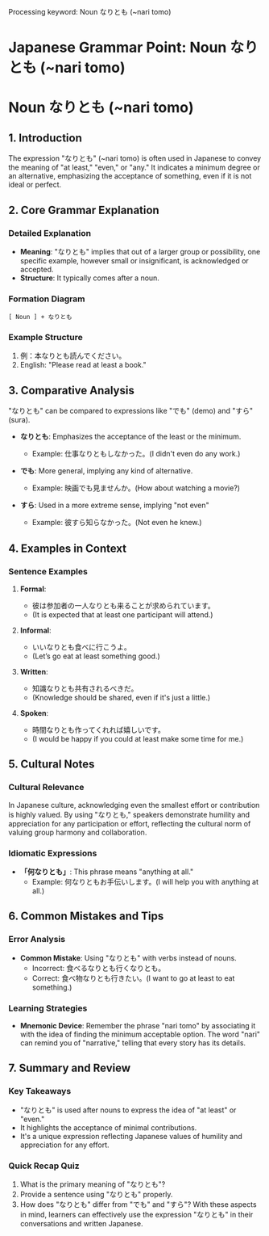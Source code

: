 Processing keyword: Noun なりとも (~nari tomo)
# Japanese Grammar Point: Noun なりとも (~nari tomo)
# Noun なりとも (~nari tomo)
## 1. Introduction
The expression "なりとも" (~nari tomo) is often used in Japanese to convey the meaning of "at least," "even," or "any." It indicates a minimum degree or an alternative, emphasizing the acceptance of something, even if it is not ideal or perfect. 
## 2. Core Grammar Explanation
### Detailed Explanation
- **Meaning**: "なりとも" implies that out of a larger group or possibility, one specific example, however small or insignificant, is acknowledged or accepted. 
- **Structure**: It typically comes after a noun.
  
### Formation Diagram
```
[ Noun ] + なりとも
```
### Example Structure
1. 例：本なりとも読んでください。
2. English: "Please read at least a book."
## 3. Comparative Analysis
"なりとも" can be compared to expressions like "でも" (demo) and "すら" (sura). 
- **なりとも**: Emphasizes the acceptance of the least or the minimum.
  - Example: 仕事なりともしなかった。(I didn't even do any work.)
  
- **でも**: More general, implying any kind of alternative.
  - Example: 映画でも見ませんか。(How about watching a movie?)
- **すら**: Used in a more extreme sense, implying "not even" 
  - Example: 彼すら知らなかった。(Not even he knew.)
## 4. Examples in Context
### Sentence Examples
1. **Formal**: 
   - 彼は参加者の一人なりとも来ることが求められています。
   - (It is expected that at least one participant will attend.)
   
2. **Informal**: 
   - いいなりとも食べに行こうよ。
   - (Let’s go eat at least something good.)
   
3. **Written**: 
   - 知識なりとも共有されるべきだ。
   - (Knowledge should be shared, even if it's just a little.)
   
4. **Spoken**: 
   - 時間なりとも作ってくれれば嬉しいです。
   - (I would be happy if you could at least make some time for me.)
## 5. Cultural Notes 
### Cultural Relevance
In Japanese culture, acknowledging even the smallest effort or contribution is highly valued. By using "なりとも," speakers demonstrate humility and appreciation for any participation or effort, reflecting the cultural norm of valuing group harmony and collaboration.
### Idiomatic Expressions
- **「何なりとも」**: This phrase means "anything at all." 
  - Example: 何なりともお手伝いします。(I will help you with anything at all.)
## 6. Common Mistakes and Tips
### Error Analysis
- **Common Mistake**: Using "なりとも" with verbs instead of nouns. 
  - Incorrect: 食べるなりとも行くなりとも。
  - Correct: 食べ物なりとも行きたい。(I want to go at least to eat something.)
### Learning Strategies
- **Mnemonic Device**: Remember the phrase "nari tomo" by associating it with the idea of finding the minimum acceptable option. The word "nari" can remind you of "narrative," telling that every story has its details.
## 7. Summary and Review
### Key Takeaways
- "なりとも" is used after nouns to express the idea of "at least" or "even."
- It highlights the acceptance of minimal contributions.
- It's a unique expression reflecting Japanese values of humility and appreciation for any effort.
### Quick Recap Quiz
1. What is the primary meaning of "なりとも"?
2. Provide a sentence using "なりとも" properly.
3. How does "なりとも" differ from "でも" and "すら"?
With these aspects in mind, learners can effectively use the expression "なりとも" in their conversations and written Japanese.
